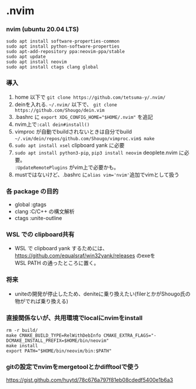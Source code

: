 # .nvim

### nvim (ubuntu 20.04 LTS)
```
sudo apt install software-properties-common
sudo apt install python-software-properties
sudo apt-add-repository ppa:neovim-ppa/stable
sudo apt update
sudo apt install neovim
sudo apt install ctags clang global
```

### 導入  
1. home 以下で `git clone https://github.com/tetsuma-y/.nvim/`
2. deinを入れる. `~/.nvim/` 以下で、 `git clone https://github.com/Shougo/dein.vim`
3. .bashrc に `export XDG_CONFIG_HOME="$HOME/.nvim"` を追記
4. nvim上で`:call dein#install()`
5. vimproc が自動でbuildされないときは自分でbuild `~/.vim/dein/repos/github.com/Shougo/vimproc.vim$ make`
6. `sudo apt install xsel` clipboard yank に必要
7. `sudo apt install python3-pip`, `pip3 install neovim` deoplete.nvim に必要。  
   `:UpdateRemotePlugins` がvim上で必要かも。
8. mustではないけど、.bashrc に`alias vim='nvim'`追加でvimとして扱う

### 各 package の目的
- global :gtags
- clang :C/C++ の構文解析
- ctags :unite-outline

### WSL での clipboard共有
- WSL で clipboard yank するためには、https://github.com/equalsraf/win32yank/releases のexeを  
  WSL PATH の通ったところに置く。

### 将来
- uniteの開発が停止したため、deniteに乗り換えたい(filerとかがShougo氏の物がでれば乗り換える)

### 直接関係ないが、共用環境でlocalにnvimをinstall
```
rm -r build/
make CMAKE_BUILD_TYPE=RelWithDebInfo CMAKE_EXTRA_FLAGS="-DCMAKE_INSTALL_PREFIX=$HOME/bin/neovim"
make install
export PATH="$HOME/bin/neovim/bin:$PATH"
```
### gitの設定でnvimをmergetoolとかdifftoolで使う

https://gist.github.com/huytd/78c676a797f81eb08cdedf5400e1b6a3
